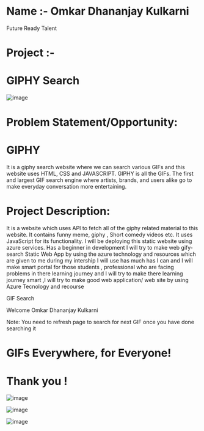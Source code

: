 # Name :- Omkar Dhananjay Kulkarni


Future Ready Talent

# Project :-                                                  
#                                                                      GIPHY Search 

![image](https://user-images.githubusercontent.com/89896505/153408262-c6560c6c-b5dc-4bda-9b0f-98ff5e5baf24.png)



# Problem Statement/Opportunity:

#                                                                          GIPHY
 It is a giphy search website where we can search various GIFs and this website uses HTML, CSS and JAVASCRIPT.
 GIPHY is all the GIFs. The first and largest GIF search engine where artists, brands, and users alike go to make everyday conversation more entertaining.

# Project Description:
 
 It is a website which uses API to fetch all of the giphy related material to this website. It contains funny meme, giphy , Short comedy videos etc. It uses JavaScript for its functionality. I will be deploying this static website using azure services. Has a beginner in development I will try to make web gify-search Static Web App by using the azure technology and resources which are given to me during my intership I will use has much has I can and I will make smart portal for those students , professional who are facing problems in there learning journey and I will try to make there learning journey smart ,I will try to make good web application/ web site by using Azure Tecnology and recourse


GIF Search

Welcome Omkar Dhananjay Kulkarni

Note: You need to refresh page to search for next GIF once you have done searching it


# GIFs Everywhere, for Everyone!

# Thank you !

![image](https://user-images.githubusercontent.com/89896505/153400919-58743864-0a6e-43db-bdc2-03ab427eacb8.png)


![image](https://user-images.githubusercontent.com/89896505/153400655-6eee0637-f082-4b3a-a107-5beb04b12deb.png)

![image](https://user-images.githubusercontent.com/89896505/153400769-3f49d416-290d-4779-be7a-023d120a3b6e.png)
